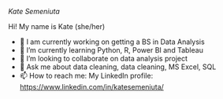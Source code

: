 *Kate Semeniuta*

Hi! My name is Kate (she/her)

- 🔭 I am currently working on getting a BS in Data Analysis
- 🌱 I’m currently learning Python, R, Power BI and Tableau
- 👯 I’m looking to collaborate on data analysis project
- 💬 Ask me about data cleaning, data cleaning, MS Excel, SQL
- 📫 How to reach me:
  My LinkedIn profile: https://www.linkedin.com/in/katesemeniuta/
